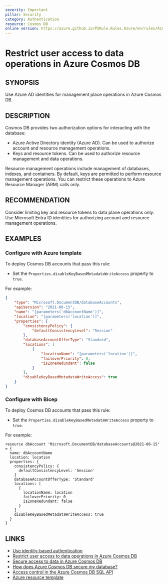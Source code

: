 ```yaml
---
severity: Important
pillar: Security
category: Authentication
resource: Cosmos DB
online version: https://azure.github.io/PSRule.Rules.Azure/en/rules/Azure.Cosmos.DisableMetadataWrite/
---
```


# Restrict user access to data operations in Azure Cosmos DB

## SYNOPSIS

Use Azure AD identities for management place operations in Azure Cosmos DB.

## DESCRIPTION

Cosmos DB provides two authorization options for interacting with the database:

- Azure Active Directory identity (Azure AD).
  Can be used to authorize account and resource management operations.
- Keys and resource tokens.
  Can be used to authorize resource management and data operations.

Resource management operations include management of databases, indexes, and containers.
By default, keys are permitted to perform resource management operations.
You can restrict these operations to Azure Resource Manager (ARM) calls only.

## RECOMMENDATION

Consider limiting key and resource tokens to data plane operations only.
Use Microsoft Entra ID identities for authorizing account and resource management operations.

## EXAMPLES

### Configure with Azure template

To deploy Cosmos DB accounts that pass this rule:

- Set the `Properties.disableKeyBasedMetadataWriteAccess` property to `true`.

For example:

```json
{
    "type": "Microsoft.DocumentDB/databaseAccounts",
    "apiVersion": "2021-06-15",
    "name": "[parameters('dbAccountName')]",
    "location": "[parameters('location')]",
    "properties": {
        "consistencyPolicy": {
            "defaultConsistencyLevel": "Session"
        },
        "databaseAccountOfferType": "Standard",
        "locations": [
            {
                "locationName": "[parameters('location')]",
                "failoverPriority": 0,
                "isZoneRedundant": false
            }
        ],
        "disableKeyBasedMetadataWriteAccess": true
    }
}
```

### Configure with Bicep

To deploy Cosmos DB accounts that pass this rule:

- Set the `Properties.disableKeyBasedMetadataWriteAccess` property to `true`.

For example:

```bicep
resource dbAccount 'Microsoft.DocumentDB/databaseAccounts@2021-06-15' = {
  name: dbAccountName
  location: location
  properties: {
    consistencyPolicy: {
      defaultConsistencyLevel: 'Session'
    }
    databaseAccountOfferType: 'Standard'
    locations: [
      {
        locationName: location
        failoverPriority: 0
        isZoneRedundant: false
      }
    ]
    disableKeyBasedMetadataWriteAccess: true
  }
}
```

## LINKS

- [Use identity-based authentication](https://learn.microsoft.com/azure/well-architected/security/design-identity-authentication#use-identity-based-authentication)
- [Restrict user access to data operations in Azure Cosmos DB](https://learn.microsoft.com/azure/cosmos-db/how-to-restrict-user-data)
- [Secure access to data in Azure Cosmos DB](https://learn.microsoft.com/azure/cosmos-db/secure-access-to-data)
- [How does Azure Cosmos DB secure my database?](https://learn.microsoft.com/azure/cosmos-db/database-security#how-does-azure-cosmos-db-secure-my-database)
- [Access control in the Azure Cosmos DB SQL API](https://learn.microsoft.com/rest/api/cosmos-db/access-control-on-cosmosdb-resources)
- [Azure resource template](https://learn.microsoft.com/azure/templates/microsoft.documentdb/databaseaccounts#databaseaccountcreateupdateproperties-object)
